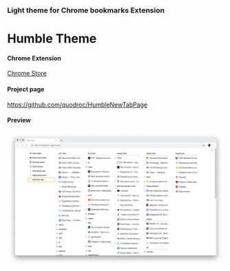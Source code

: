 ### Light theme for Chrome bookmarks Extension 
# Humble Theme


#### Chrome Extension
<a  href="https://chrome.google.com/webstore/detail/mfgdmpfihlmdekaclngibpjhdebndhdj" >Chrome Store<a>

#### Project page
https://github.com/quodroc/HumbleNewTabPage

#### Preview
 <img src="preview.png" alt="selected code" title="select code" style="max-width:100%; margin-top:10px; margin-bottom:60px; display:block">

